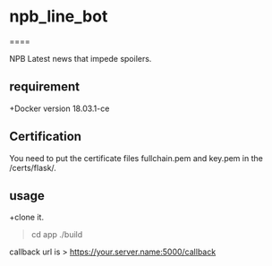 # npb_line_bot
====

NPB Latest news that impede spoilers.

## requirement
+Docker version 18.03.1-ce

## Certification
You need to put the certificate files fullchain.pem and key.pem in the /certs/flask/.

## usage

+clone it.
> cd app
> ./build

callback url is > https://your.server.name:5000/callback

